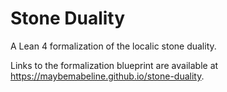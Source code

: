 # Stone Duality

A Lean 4 formalization of the localic stone duality.

Links to the formalization blueprint are available at https://maybemabeline.github.io/stone-duality.

